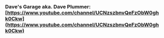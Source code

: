 ### Dave's Garage aka. Dave Plummer: [https://www.youtube.com/channel/UCNzszbnvQeFzObW0ghk0Ckw](https://www.youtube.com/channel/UCNzszbnvQeFzObW0ghk0Ckw)
